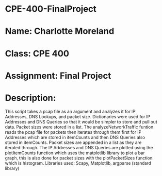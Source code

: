 # CPE-400-FinalProject

# Name: Charlotte Moreland
# Class: CPE 400
# Assignment: Final Project
# Description:
  This script takes a pcap file as an argument and analyzes it for IP Addresses, DNS Lookups, and packet size. 
  Dictionaries were used for IP Addresses and DNS Queries so that it would be simpler to store and pull out data. Packet sizes
  were stored in a list. The analyzeNetworkTraffic funtion reads the pcap file for packets then iterates through them first for
  IP Addresses which are stored in itemCounts and then DNS Queries also stored in itemCounts. Packet sizes are appended in a list
  as they are iterated through. The IP Addresses and DNS Queries are plotted using the plotItemCounts function which uses the 
  matplotlib library to plot a bar graph, this is also done for packet sizes with the plotPacketSizes function which is histogram.
  Libraries used: Scapy, Matplotlib, argparse (standard library)
